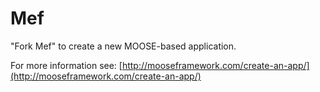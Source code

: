 Mef
=====

"Fork Mef" to create a new MOOSE-based application.

For more information see: [http://mooseframework.com/create-an-app/](http://mooseframework.com/create-an-app/)
